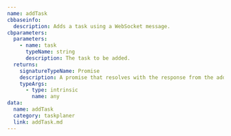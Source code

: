 ```yaml
---
name: addTask
cbbaseinfo:
  description: Adds a task using a WebSocket message.
cbparameters:
  parameters:
    - name: task
      typeName: string
      description: The task to be added.
  returns:
    signatureTypeName: Promise
    description: A promise that resolves with the response from the add task event.
    typeArgs:
      - type: intrinsic
        name: any
data:
  name: addTask
  category: taskplaner
  link: addTask.md
---
```

<CBBaseInfo/> 
 <CBParameters/>